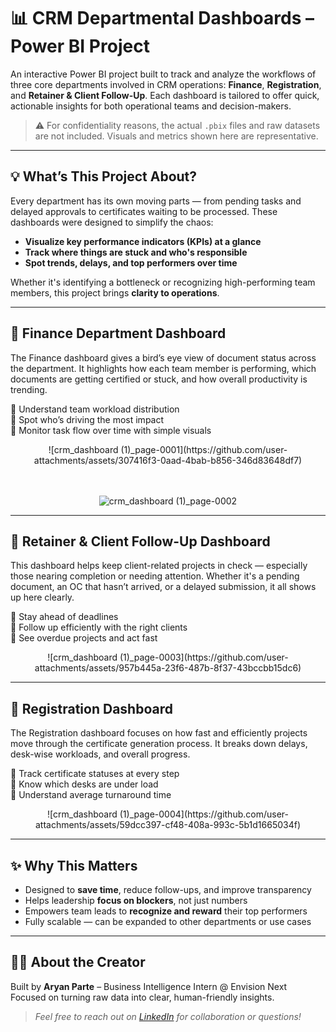 # 📊 CRM Departmental Dashboards – Power BI Project

An interactive Power BI project built to track and analyze the workflows of three core departments involved in CRM operations: **Finance**, **Registration**, and **Retainer & Client Follow-Up**. Each dashboard is tailored to offer quick, actionable insights for both operational teams and decision-makers.

> ⚠️ For confidentiality reasons, the actual `.pbix` files and raw datasets are not included. Visuals and metrics shown here are representative.

---

## 💡 What’s This Project About?

Every department has its own moving parts — from pending tasks and delayed approvals to certificates waiting to be processed. These dashboards were designed to simplify the chaos:

- **Visualize key performance indicators (KPIs) at a glance**
- **Track where things are stuck and who's responsible**
- **Spot trends, delays, and top performers over time**

Whether it's identifying a bottleneck or recognizing high-performing team members, this project brings **clarity to operations**.

---

## 🏦 Finance Department Dashboard

The Finance dashboard gives a bird’s eye view of document status across the department. It highlights how each team member is performing, which documents are getting certified or stuck, and how overall productivity is trending.

🔹 Understand team workload distribution  
🔹 Spot who’s driving the most impact  
🔹 Monitor task flow over time with simple visuals

<div align="center">
  ![crm_dashboard (1)_page-0001](https://github.com/user-attachments/assets/307416f3-0aad-4bab-b856-346d83648df7)

  <br/><br/>
  ![crm_dashboard (1)_page-0002](https://github.com/user-attachments/assets/c370425b-4b06-4efc-9216-88948dff54bb)

</div>

---

## 🧾 Retainer & Client Follow-Up Dashboard

This dashboard helps keep client-related projects in check — especially those nearing completion or needing attention. Whether it's a pending document, an OC that hasn’t arrived, or a delayed submission, it all shows up here clearly.

🔹 Stay ahead of deadlines  
🔹 Follow up efficiently with the right clients  
🔹 See overdue projects and act fast

<div align="center">
  ![crm_dashboard (1)_page-0003](https://github.com/user-attachments/assets/957b445a-23f6-487b-8f37-43bccbb15dc6)

</div>

---

## 🏢 Registration Dashboard

The Registration dashboard focuses on how fast and efficiently projects move through the certificate generation process. It breaks down delays, desk-wise workloads, and overall progress.

🔹 Track certificate statuses at every step  
🔹 Know which desks are under load  
🔹 Understand average turnaround time

<div align="center">
  ![crm_dashboard (1)_page-0004](https://github.com/user-attachments/assets/59dcc397-cf48-408a-993c-5b1d1665034f)

</div>

---

## ✨ Why This Matters

- Designed to **save time**, reduce follow-ups, and improve transparency  
- Helps leadership **focus on blockers**, not just numbers  
- Empowers team leads to **recognize and reward** their top performers  
- Fully scalable — can be expanded to other departments or use cases

---

## 🧑‍💼 About the Creator

Built by **Aryan Parte** – Business Intelligence Intern @ Envision Next  
Focused on turning raw data into clear, human-friendly insights.

> *Feel free to reach out on [LinkedIn](https://linkedin.com/in/aryanparte) for collaboration or questions!*
